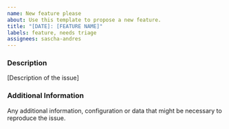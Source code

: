 ```yaml
---
name: New feature please
about: Use this template to propose a new feature.
title: "[DATE]: [FEATURE NAME]"
labels: feature, needs triage
assignees: sascha-andres
---
```

<!--

Have you read go-logsinks's Code of Conduct? By filing an Issue, you are expected to comply with it, including treating everyone with respect

-->

### Description

[Description of the issue]

### Additional Information

Any additional information, configuration or data that might be necessary to reproduce the issue.
